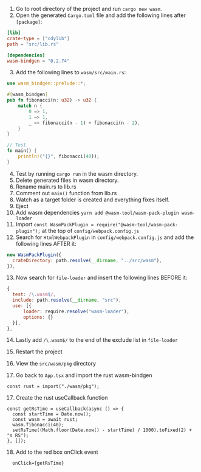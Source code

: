 1. Go to root directory of the project and run `cargo new wasm`.
2. Open the generated `Cargo.toml` file and add the following lines after `[package]`:

```toml
[lib]
crate-type = ["cdylib"]
path = "src/lib.rs"

[dependencies]
wasm-bindgen = "0.2.74"
```

3. Add the following lines to `wasm/src/main.rs`:

```rust
use wasm_bindgen::prelude::*;

#[wasm_bindgen]
pub fn fibonacci(n: u32) -> u32 {
    match n {
        0 => 1,
        1 => 1,
        _ => fibonacci(n - 1) + fibonacci(n - 2),
    }
}

// Test
fn main() {
    println!("{}", fibonacci(40));
}

```

4. Test by running `cargo run` in the wasm directory.
5. Delete generated files in wasm directory.
6. Rename main.rs to lib.rs
7. Comment out `main()` function from lib.rs
8. Watch as a target folder is created and everything fixes itself.
9. Eject
10. Add wasm dependencies `yarn add @wasm-tool/wasm-pack-plugin wasm-loader`
11. Import `const WasmPackPlugin = require("@wasm-tool/wasm-pack-plugin");` at the top of `config/webpack.config.js`
12. Search for `HtmlWebpackPlugin` in `config/webpack.config.js` and add the following lines AFTER it:

```js
new WasmPackPlugin({
  crateDirectory: path.resolve(__dirname, "../src/wasm"),
}),
```

13. Now search for `file-loader` and insert the following lines BEFORE it:

```js
{
  test: /\.wasm$/,
  include: path.resolve(__dirname, "src"),
  use: [{
      loader: require.resolve("wasm-loader"),
      options: {}
  }],
},

```

14. Lastly add `/\.wasm$/` to the end of the exclude list in `file-loader`

15. Restart the project
16. View the `src/wasm/pkg` directory
17. Go back to `App.tsx` and import the rust wasm-bindgen

```tsx
const rust = import("./wasm/pkg");
```

17. Create the rust useCallback function

```tsx
const getRsTime = useCallback(async () => {
  const startTime = Date.now();
  const wasm = await rust;
  wasm.fibonacci(40);
  setRsTime((Math.floor(Date.now() - startTime) / 1000).toFixed(2) + "s RS");
}, []);
```

18. Add to the red box onClick event

```
  onClick={getRsTime}
```
